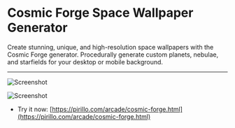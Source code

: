 
# Cosmic Forge Space Wallpaper Generator

Create stunning, unique, and high-resolution space wallpapers with the Cosmic Forge generator. Procedurally generate custom planets, nebulae, and starfields for your desktop or mobile background.

---

![Screenshot](https://github.com/ChrisPirillo/cosmic-forge/blob/main/assets/screenshot.png?raw=true)


![Screenshot](https://raw.githubusercontent.com/ChrisPirillo/cosmic-forge/main/assets/screenshot.png)

* Try it now: [https://pirillo.com/arcade/cosmic-forge.html](https://pirillo.com/arcade/cosmic-forge.html)
